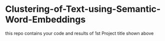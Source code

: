 # Clustering-of-Text-using-Semantic-Word-Embeddings
this repo contains your code and results of 1st Project title shown above
